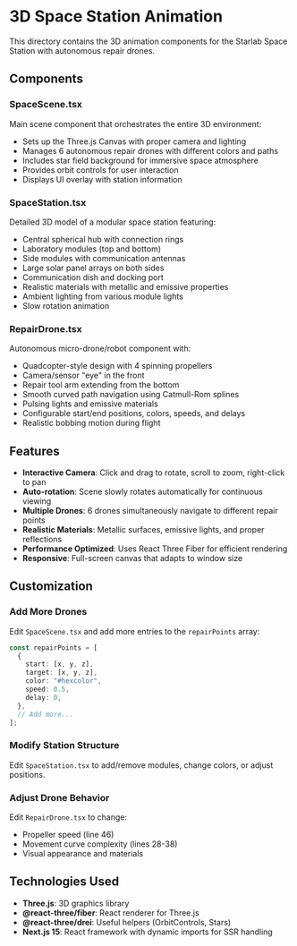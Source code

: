 # 3D Space Station Animation

This directory contains the 3D animation components for the Starlab Space Station with autonomous repair drones.

## Components

### SpaceScene.tsx

Main scene component that orchestrates the entire 3D environment:

- Sets up the Three.js Canvas with proper camera and lighting
- Manages 6 autonomous repair drones with different colors and paths
- Includes star field background for immersive space atmosphere
- Provides orbit controls for user interaction
- Displays UI overlay with station information

### SpaceStation.tsx

Detailed 3D model of a modular space station featuring:

- Central spherical hub with connection rings
- Laboratory modules (top and bottom)
- Side modules with communication antennas
- Large solar panel arrays on both sides
- Communication dish and docking port
- Realistic materials with metallic and emissive properties
- Ambient lighting from various module lights
- Slow rotation animation

### RepairDrone.tsx

Autonomous micro-drone/robot component with:

- Quadcopter-style design with 4 spinning propellers
- Camera/sensor "eye" in the front
- Repair tool arm extending from the bottom
- Smooth curved path navigation using Catmull-Rom splines
- Pulsing lights and emissive materials
- Configurable start/end positions, colors, speeds, and delays
- Realistic bobbing motion during flight

## Features

- **Interactive Camera**: Click and drag to rotate, scroll to zoom, right-click to pan
- **Auto-rotation**: Scene slowly rotates automatically for continuous viewing
- **Multiple Drones**: 6 drones simultaneously navigate to different repair points
- **Realistic Materials**: Metallic surfaces, emissive lights, and proper reflections
- **Performance Optimized**: Uses React Three Fiber for efficient rendering
- **Responsive**: Full-screen canvas that adapts to window size

## Customization

### Add More Drones

Edit `SpaceScene.tsx` and add more entries to the `repairPoints` array:

```typescript
const repairPoints = [
  {
    start: [x, y, z],
    target: [x, y, z],
    color: "#hexcolor",
    speed: 0.5,
    delay: 0,
  },
  // Add more...
];
```

### Modify Station Structure

Edit `SpaceStation.tsx` to add/remove modules, change colors, or adjust positions.

### Adjust Drone Behavior

Edit `RepairDrone.tsx` to change:

- Propeller speed (line 46)
- Movement curve complexity (lines 28-38)
- Visual appearance and materials

## Technologies Used

- **Three.js**: 3D graphics library
- **@react-three/fiber**: React renderer for Three.js
- **@react-three/drei**: Useful helpers (OrbitControls, Stars)
- **Next.js 15**: React framework with dynamic imports for SSR handling
